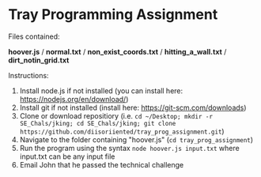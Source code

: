 # Tray Programming Assignment

Files contained:

<b>hoover.js</b> / <b>normal.txt</b> / <b>non_exist_coords.txt</b> / <b>hitting_a_wall.txt</b> / <b>dirt_notin_grid.txt</b>

Instructions:

1. Install node.js if not installed (you can install here: https://nodejs.org/en/download/)
2. Install git if not installed (install here: https://git-scm.com/downloads)
3. Clone or download repositiory (i.e. `cd ~/Desktop; mkdir -r SE_Chals/jking; cd SE_Chals/jking; git clone https://github.com/diisoriiented/tray_prog_assignment.git`)
4. Navigate to the folder containing "hoover.js" (`cd tray_prog_assignment`)
5. Run the program using the syntax `node hoover.js input.txt` where input.txt can be any input file
6. Email John that he passed the technical challenge

